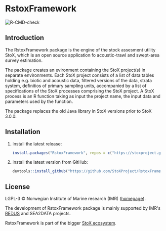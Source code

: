 # RstoxFramework

![R-CMD-check](https://github.com/StoXProject/RstoxFramework/workflows/R-CMD-check/badge.svg)

## Introduction

The RstoxFramework package is the engine of the stock assesment utility StoX, which is an open source application fo acoustic-trawl and swept-area survey estimation.

The package creates an evironment containing the StoX project(s) in separate environments. Each StoX project consists of a list of data tables holding e.g. biotic and acoustic data, filtered versions of the data, strata system, definitios of primary sampling units, accompanied by a list of specifications of the StoX processes comprising the StoX project. A StoX process is an R function taking as input the project name, the input data and parameters used by the function.

The package replaces the old Java library in StoX versions prior to StoX 3.0.0.

## Installation

1. Install the latest release:
    ```r
    install.packages("RstoxFramework", repos = c("https://stoxproject.github.io/repo", "https://cloud.r-project.org"))
    ```

2. Install the latest version from GitHub:
    ```r
    devtools::install_github("https://github.com/StoXProject/RstoxFramework")
    ```

## License

LGPL-3 © Norwegian Institute of Marine research (IMR) ([homepage](https://www.hi.no/en)).

The development of RstoxFramework package is mainly supported by IMR's [REDUS](http://www.redus.no) and SEA2DATA projects.

RstoxFramework is part of the bigger [StoX ecosystem](https://stoxproject.github.io).
